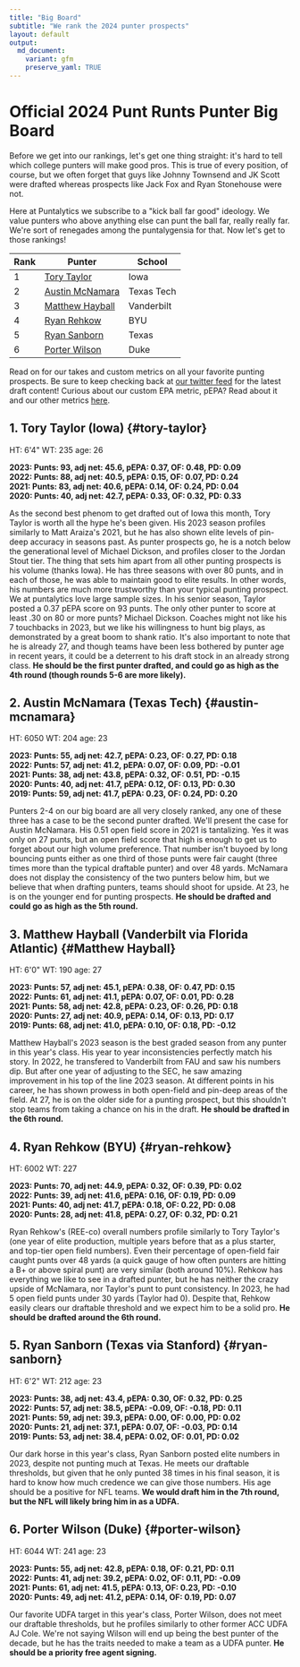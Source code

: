 ```yaml
---
title: "Big Board"
subtitle: "We rank the 2024 punter prospects"
layout: default
output:
  md_document:
    variant: gfm
    preserve_yaml: TRUE
---
```

# Official 2024 Punt Runts Punter Big Board

Before we get into our rankings, let's get one thing straight: it's hard to tell which college punters will make good pros. This is true of every position, of course, but we often forget that guys like Johnny Townsend and JK Scott were drafted whereas prospects like Jack Fox and Ryan Stonehouse were not. 

Here at Puntalytics we subscribe to a "kick ball far good" ideology. We value punters who above anything else can punt the ball far, really really far. We're sort of renegades among the puntalygensia for that. Now let's get to those rankings!

| Rank | Punter | School |
|--|--|--|
| 1 | [Tory Taylor](#tory-taylor)| Iowa
| 2 | [Austin McNamara](#austin-mcnamara)| Texas Tech 
| 3 | [Matthew Hayball](#matthew-hayball)| Vanderbilt
| 4 | [Ryan Rehkow](#ryan-rehkow)| BYU
| 5 | [Ryan Sanborn](#ryan-sanborn)| Texas
| 6 | [Porter Wilson](#porter-wilson)| Duke
  
Read on for our takes and custom metrics on all your favorite punting prospects. Be sure to keep checking back at [our twitter feed](https://twitter.com/ThePuntRunts) for the latest draft content! Curious about our custom EPA metric, pEPA? Read about it and our other metrics [here](/metrics.html).
  
## 1. Tory Taylor (Iowa) {#tory-taylor}
HT: 6'4"  WT: 235  age: 26 
  
**2023: Punts: 93, adj net: 45.6, pEPA: 0.37, OF: 0.48, PD: 0.09**   
**2022: Punts: 88, adj net: 40.5, pEPA: 0.15, OF: 0.07, PD: 0.24**  
**2021: Punts: 83, adj net: 40.6, pEPA: 0.14, OF: 0.24, PD: 0.04**  
**2020: Punts: 40, adj net: 42.7, pEPA: 0.33, OF: 0.32, PD: 0.33** 

As the second best phenom to get drafted out of Iowa this month, Tory Taylor is worth all the hype he's been given. His 2023 season profiles similarly to Matt Araiza's 2021, but he has also shown elite levels of pin-deep accuracy in seasons past. As punter prospects go, he is a notch below the generational level of Michael Dickson, and profiles closer to the Jordan Stout tier.  The thing that sets him apart from all other punting prospects is his volume (thanks Iowa). He has three seasons with over 80 punts, and in each of those, he was able to maintain good to elite results. In other words, his numbers are much more trustworthy than your typical punting prospect. We at puntalytics love large sample sizes. In his senior season, Taylor posted a 0.37 pEPA score on 93 punts. The only other punter to score at least .30 on 80 or more punts? Michael Dickson. Coaches might not like his 7 touchbacks in 2023, but we like his willingness to hunt big plays, as demonstrated by a great boom to shank ratio. It's also important to note that he is already 27, and though teams have been less bothered by punter age in recent years, it could be a deterrent to his draft stock in an already strong class. **He should be the first punter drafted, and could go as high as the 4th round (though rounds 5-6 are more likely).**


## 2. Austin McNamara (Texas Tech) {#austin-mcnamara}
HT: 6050  WT: 204  age: 23 
  
**2023: Punts: 55, adj net: 42.7, pEPA: 0.23, OF: 0.27, PD: 0.18**   
**2022: Punts: 57, adj net: 41.2, pEPA: 0.07, OF: 0.09, PD: -0.01**  
**2021: Punts: 38, adj net: 43.8, pEPA: 0.32, OF: 0.51, PD: -0.15**  
**2020: Punts: 40, adj net: 41.7, pEPA: 0.12, OF: 0.13, PD: 0.30**  
**2019: Punts: 59, adj net: 41.7, pEPA: 0.23, OF: 0.24, PD: 0.20** 

Punters 2-4 on our big board are all very closely ranked, any one of these three has a case to be the second punter drafted. We'll present the case for Austin McNamara. His 0.51 open field score in 2021 is tantalizing. Yes it was only on 27 punts, but an open field score that high is enough to get us to forget about our high volume preference. That number isn't buyoed by long bouncing punts either as one third of those punts were fair caught (three times more than the typical draftable punter) and over 48 yards. McNamara does not display the consistency of the two punters below him, but we believe that when drafting punters, teams should shoot for upside. At 23, he is on the younger end for punting prospects. **He should be drafted and could go as high as the 5th round.** 

## 3. Matthew Hayball (Vanderbilt via Florida Atlantic) {#Matthew Hayball}
HT: 6'0"  WT: 190  age: 27 
  
**2023: Punts: 57, adj net: 45.1, pEPA: 0.38, OF: 0.47, PD: 0.15**   
**2022: Punts: 61, adj net: 41.1, pEPA: 0.07, OF: 0.01, PD: 0.28**  
**2021: Punts: 58, adj net: 42.8, pEPA: 0.23, OF: 0.26, PD: 0.18**  
**2020: Punts: 27, adj net: 40.9, pEPA: 0.14, OF: 0.13, PD: 0.17**  
**2019: Punts: 68, adj net: 41.0, pEPA: 0.10, OF: 0.18, PD: -0.12**

Matthew Hayball's 2023 season is the best graded season from any punter in this year's class. His year to year inconsistencies perfectly match his story. In 2022, he transfered to Vanderbilt from FAU and saw his numbers dip. But after one year of adjusting to the SEC, he saw amazing improvement in his top of the line 2023 season. At different points in his career, he has shown prowess in both open-field and pin-deep areas of the field. At 27, he is on the older side for a punting prospect, but this shouldn't stop teams from taking a chance on his in the draft. **He should be drafted in the 6th round.**

## 4. Ryan Rehkow (BYU) {#ryan-rehkow}
HT: 6002  WT: 227   
  
**2023: Punts: 70, adj net: 44.9, pEPA: 0.32, OF: 0.39, PD: 0.02**   
**2022: Punts: 39, adj net: 41.6, pEPA: 0.16, OF: 0.19, PD: 0.09**  
**2021: Punts: 40, adj net: 41.7, pEPA: 0.18, OF: 0.22, PD: 0.08**  
**2020: Punts: 28, adj net: 41.8, pEPA: 0.27, OF: 0.32, PD: 0.21** 

Ryan Rehkow's (REE-co) overall numbers profile similarly to Tory Taylor's (one year of elite production, multiple years before that as a plus starter, and top-tier open field numbers). Even their percentage of open-field fair caught punts over 48 yards (a quick gauge of how often punters are hitting a B+ or above spiral punt) are very similar (both around 10%). Rehkow has everything we like to see in a drafted punter, but he has neither the crazy upside of McNamara, nor Taylor's punt to punt consistency. In 2023, he had 5 open field punts under 30 yards (Taylor had 0). Despite that, Rehkow easily clears our draftable threshold and we expect him to be a solid pro. **He should be drafted around the 6th round.**


## 5. Ryan Sanborn (Texas via Stanford) {#ryan-sanborn}
HT: 6'2"  WT: 212  age: 23 
  
**2023: Punts: 38, adj net: 43.4, pEPA: 0.30, OF: 0.32, PD: 0.25**   
**2022: Punts: 57, adj net: 38.5, pEPA: -0.09, OF: -0.18, PD: 0.11**  
**2021: Punts: 59, adj net: 39.3, pEPA: 0.00, OF: 0.00, PD: 0.02**  
**2020: Punts: 21, adj net: 37.1, pEPA: 0.07, OF: -0.03, PD: 0.14**   
**2019: Punts: 53, adj net: 38.4, pEPA: 0.02, OF: 0.01, PD: 0.02** 

Our dark horse in this year's class, Ryan Sanborn posted elite numbers in 2023, despite not punting much at Texas. He meets our draftable thresholds, but given that he only punted 38 times in his final season, it is hard to know how much credence we can give those numbers. His age should be a positive for NFL teams. **We would draft him in the 7th round, but the NFL will likely bring him in as a UDFA.**

## 6. Porter Wilson (Duke) {#porter-wilson}
HT: 6044  WT: 241  age: 23 
  
**2023: Punts: 55, adj net: 42.8, pEPA: 0.18, OF: 0.21, PD: 0.11**   
**2022: Punts: 41, adj net: 39.2, pEPA: 0.02, OF: 0.11, PD: -0.09**  
**2021: Punts: 61, adj net: 41.5, pEPA: 0.13, OF: 0.23, PD: -0.10**  
**2020: Punts: 49, adj net: 41.2, pEPA: 0.14, OF: 0.19, PD: 0.07** 

Our favorite UDFA target in this year's class, Porter Wilson, does not meet our draftable thresholds, but he profiles similarly to other former ACC UDFA AJ Cole. We're not saying Wilson will end up being the best punter of the decade, but he has the traits needed to make a team as a UDFA punter. **He should be a priority free agent signing.** 



[^1]: Measurements from Dane Brugler's "The Beast" Draft Guide
